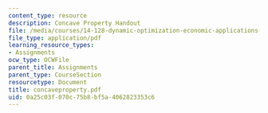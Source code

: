 ```yaml
---
content_type: resource
description: Concave Property Handout
file: /media/courses/14-128-dynamic-optimization-economic-applications-recursive-methods-spring-2003/0a25c03f070c75b8bf5a4062823353c6_concaveproperty.pdf
file_type: application/pdf
learning_resource_types:
- Assignments
ocw_type: OCWFile
parent_title: Assignments
parent_type: CourseSection
resourcetype: Document
title: concaveproperty.pdf
uid: 0a25c03f-070c-75b8-bf5a-4062823353c6
---
```

